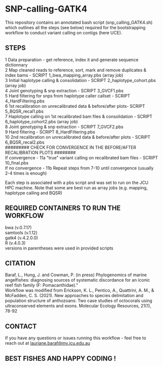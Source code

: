 # SNP-calling-GATK4

This repository contains an annotated bash script (snp_calling_GATK4.sh) which outlines all the steps (see below) required for the bootstrapping workflow to conduct variant calling on contigs (here UCE).

## STEPS
1 Data preparation - get reference, index it and generate sequence dictionnary  
2 Map cleaned reads to reference, sort, mark and remove duplicates & index bams - SCRIPT 1_bwa_mapping_array.pbs (array job)  
3 Initial haplotype calling & consolidation - SCRIPT 2_haplotype_cohort.pbs (array job)  
4 Joint genotyping & snp extraction - SCRIPT 3_GVCF1.pbs  
5 Hard filtering for snps from haplotype caller callset - SCRIPT 4_HardFiltering.pbs  
6 1st recalibration on unrecalibrated data & before/after plots- SCRIPT 5_BQSR_recal1.pbs  
7 Haplotype calling on 1st recalibrated bam files & consolidation - SCRIPT 6_haplotype_cohort2.pbs (array job)  
8 Joint genotyping & snp extraction - SCRIPT 7_GVCF2.pbs  
9 Hard filtering - SCRIPT 8_HardFiltering.pbs  
10 2nd recalibration on unrecalibrated data & before/after plots - SCRIPT 6_BQSR_recal2.pbs  
######### CHECK FOR CONVERGENCE IN THE BEFORE/AFTER RECALIBRATION PLOTS ########  
If convergence - 11a "true" variant calling on recalibrated bam files - SCRIPT 10_final.pbs  
If no convergence - 11b Repeat steps from 7-10 until convergence (usually 2-4 times is enough)  

Each step is associated with a pbs script and was set to run on the JCU HPC machine. Note that some are best run as array jobs (e.g. mapping, haplotype calling and BQSR)

## REQUIRED CONTAINERS TO RUN THE WORKFLOW
bwa (v.0.7.17)  
samtools (v.1.12)  
gatk4 (v.4.2.0.0)  
R (v.4.0.3)  
versions in parentheses were used in provided scripts

## CITATION
Baraf, L., Hung, J. and Cowman, P. (in press) Phylogenomics of marine angelfishes: diagnosing sources of systematic discordance for an iconic reef fish family (F: Pomacanthidae)."  
Workflow was modified from Erickson, K. L., Pentico, A., Quattrini, A. M., & McFadden, C. S. (2021). New approaches to species delimitation and population structure of anthozoans: Two case studies of octocorals using ultraconserved elements and exons. Molecular Ecology Resources, 21(1), 78-92

## CONTACT
If you have any questions or issues running this workflow - feel free to reach out at lauriane.baraf@my.jcu.edu.au

## BEST FISHES AND HAPPY CODING !



